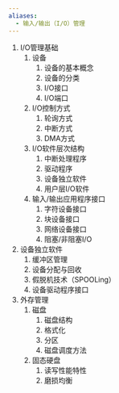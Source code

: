 ```yaml
---
aliases:
  - 输入/输出（I/O）管理
---
```


1. I/O管理基础
	1. 设备
		1. 设备的基本概念
		2. 设备的分类
		3. I/O接口
		4. I/O端口
	2. I/O控制方式
		1. 轮询方式
		2. 中断方式
		3. DMA方式
	3. I/O软件层次结构
		1. 中断处理程序
		2. 驱动程序
		3. 设备独立软件
		4. 用户层I/O软件
	4. 输入/输出应用程序接口
		1. 字符设备接口
		2. 块设备接口
		3. 网络设备接口
		4. 阻塞/非阻塞I/O
2. 设备独立软件
	1. 缓冲区管理
	2. 设备分配与回收
	3. 假脱机技术（SPOOLing）
	4. 设备驱动程序接口
3. 外存管理
	1. 磁盘
		1. 磁盘结构
		2. 格式化
		3. 分区
		4. 磁盘调度方法
	2. 固态硬盘
		1. 读写性能特性
		2. 磨损均衡
